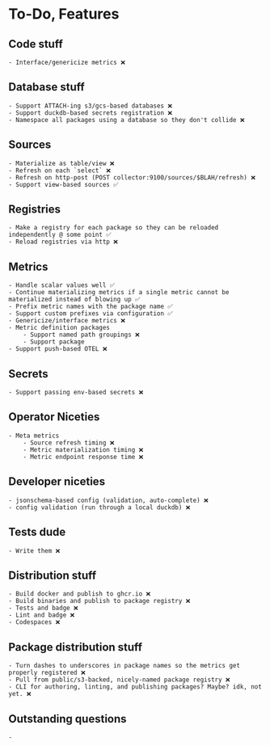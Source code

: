 
# To-Do, Features

## Code stuff
    - Interface/genericize metrics ❌

## Database stuff
    - Support ATTACH-ing s3/gcs-based databases ❌
    - Support duckdb-based secrets registration ❌
    - Namespace all packages using a database so they don't collide ❌

## Sources
    - Materialize as table/view ❌
    - Refresh on each `select` ❌
    - Refresh on http-post (POST collector:9100/sources/$BLAH/refresh) ❌
    - Support view-based sources ✅

## Registries
    - Make a registry for each package so they can be reloaded independently @ some point ✅
    - Reload registries via http ❌

## Metrics
    - Handle scalar values well ✅
    - Continue materializing metrics if a single metric cannot be materialized instead of blowing up ✅
    - Prefix metric names with the package name ✅
    - Support custom prefixes via configuration ✅
    - Genericize/interface metrics ❌
    - Metric definition packages
        - Support named path groupings ❌
        - Support package
    - Support push-based OTEL ❌

## Secrets
    - Support passing env-based secrets ❌

## Operator Niceties
    - Meta metrics
        - Source refresh timing ❌
        - Metric materialization timing ❌
        - Metric endpoint response time ❌

## Developer niceties
    - jsonschema-based config (validation, auto-complete) ❌
    - config validation (run through a local duckdb) ❌

## Tests dude
    - Write them ❌

## Distribution stuff
    - Build docker and publish to ghcr.io ❌
    - Build binaries and publish to package registry ❌
    - Tests and badge ❌
    - Lint and badge ❌
    - Codespaces ❌

## Package distribution stuff
    - Turn dashes to underscores in package names so the metrics get properly registered ❌
    - Pull from public/s3-backed, nicely-named package registry ❌
    - CLI for authoring, linting, and publishing packages? Maybe? idk, not yet. ❌

## Outstanding questions
    -
